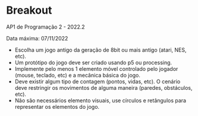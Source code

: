# Breakout
AP1 de Programação 2 - 2022.2

Data máxima: 07/11/2022

- Escolha um jogo antigo da geração de 8bit ou mais antigo (atari, NES, etc).
- Um protótipo do jogo deve ser criado usando p5 ou processing.
- Implemente pelo menos 1 elemento móvel controlado pelo jogador (mouse, teclado, etc) e a mecânica básica do jogo.
- Deve existir algum tipo de contagem (pontos, vidas, etc). O cenário deve restringir os movimentos de alguma maneira (paredes, obstáculos, etc).
- Não são necessários elemento visuais, use círculos e retângulos para representar os elementos do jogo.
